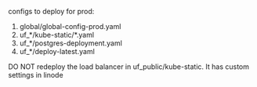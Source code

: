 configs to deploy for prod:

1. global/global-config-prod.yaml
2. uf_\*/kube-static/\*.yaml
3. uf_\*/postgres-deployment.yaml
4. uf_\*/deploy-latest.yaml

DO NOT redeploy the load balancer in uf_public/kube-static. It has custom settings in linode
